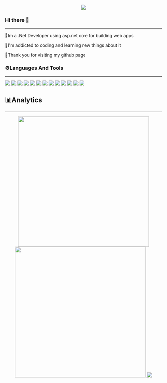 

<p align="center">
  <img src="https://user-images.githubusercontent.com/90219535/173124316-6f271082-6e25-4e49-929b-6389dcbefd3f.gif"/>
</p>
  
### Hi there 👋
___________________________
👋Im a .Net Developer using asp.net core for building web apps

📔I'm addicted to coding and learning new things about it

🙏Thank you for visiting my github page
<!--
Here are some ideas to get you started:

- 🔭 I’m currently working on ...
- 🌱 I’m currently learning ...
- 👯 I’m looking to collaborate on ...
- 🤔 I’m looking for help with ...
- 💬 Ask me about ...
- 📫 How to reach me: ...
- 😄 Pronouns: ...
- ⚡ Fun fact: ...
-->
### ⚙️Languages And Tools
_______________________________
<a href="https://github.com/AmirHosseinAkb">
    <img src="https://img.shields.io/badge/c%23-%23239120.svg?style=for-the-badge&logo=c-sharp&logoColor=white" />
    <img src="https://img.shields.io/badge/.NET-5C2D91?style=for-the-badge&logo=.net&logoColor=white" />
    <img src="https://img.shields.io/badge/Visual%20Studio-5C2D91.svg?style=for-the-badge&logo=visual-studio&logoColor=white" />
    <img src="https://img.shields.io/badge/blazor-%235C2D91.svg?style=for-the-badge&logo=blazor&logoColor=white" />
    <img src="https://img.shields.io/badge/bootstrap-%23563D7C.svg?style=for-the-badge&logo=bootstrap&logoColor=white" />
    <img src="https://img.shields.io/badge/Microsoft%20SQL%20Sever-CC2927?style=for-the-badge&logo=microsoft%20sql%20server&logoColor=white" />
    <img src="https://img.shields.io/badge/javascript-%23F7DF1E.svg?&style=for-the-badge&logo=javascript&logoColor=black" />
    <img src="https://img.shields.io/badge/javascript-%23F7DF1E.svg?&style=for-the-badge&logo=javascript&logoColor=black" />
    <img src="https://img.shields.io/badge/-Stackoverflow-FE7A16?style=for-the-badge&logo=stack-overflow&logoColor=white" />
    <img src="https://img.shields.io/badge/html5-%23E34F26.svg?style=for-the-badge&logo=html5&logoColor=white" />
    <img src="https://img.shields.io/badge/css3-%231572B6.svg?style=for-the-badge&logo=css3&logoColor=white" />
    <img src="https://img.shields.io/badge/Visual%20Studio%20Code-0078d7.svg?style=for-the-badge&logo=visual-studio-code&logoColor=white" />
    <img src="https://img.shields.io/badge/git-%23F05032.svg?&style=for-the-badge&logo=git&logoColor=white" />
</a>


## 📊Analytics
_______________________________

<p align="center">
 <a href="https://github.com/AmirHosseinAkb">
    <img src="https://github-readme-stats.vercel.app/api?username=AmirHosseinAkb&show_icons=true&theme=radical&hide_border=true" width="420px"/>
    <img src="http://github-readme-streak-stats.herokuapp.com?user=AmirHosseinAkb&theme=radical&hide_border=true" width="420px"/>
 </a>
  <a href="https://github.com/AmirHosseinAkb" width="50%">
   <img src="https://github-readme-stats.vercel.app/api/top-langs/?username=AmirHosseinAkb&layout=compact&theme=radical&hide_border=true"/>
  </a>
</p>


  



  









